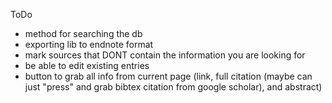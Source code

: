 ToDo

* method for searching the db
* exporting lib to endnote format
* mark sources that DONT contain the information you are looking for
* be able to edit existing entries
* button to grab all info from current page (link, full citation (maybe can just "press" and grab bibtex citation from google scholar), and abstract)

